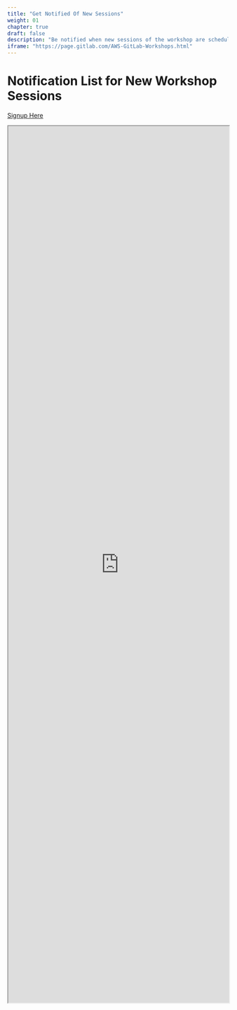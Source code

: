 ```yaml
---
title: "Get Notified Of New Sessions"
weight: 01
chapter: true
draft: false
description: "Be notified when new sessions of the workshop are scheduled."
iframe: "https://page.gitlab.com/AWS-GitLab-Workshops.html"
---
```


# Notification List for New Workshop Sessions

[Signup Here](https://page.gitlab.com/AWS-GitLab-Workshops.html)


<iframe src="https://page.gitlab.com/AWS-GitLab-Workshops.html" width="100%" height="2000px"></iframe>
